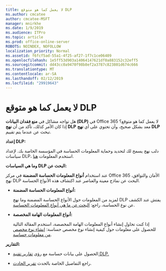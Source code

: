 ```yaml
---
title: لا يعمل كما هو متوقع DLP
ms.author: cmcatee
author: cmcatee-MSFT
manager: mnirkhe
ms.date: 1/9/2019
ms.audience: ITPro
ms.topic: article
ms.prod: office-online-server
ROBOTS: NOINDEX, NOFOLLOW
localization_priority: Normal
ms.assetid: f6fcf5ad-55a1-4f25-af27-1f7c1ce06409
ms.openlocfilehash: 1e5ff53d903a14064147621df0a883152c32eff5
ms.sourcegitcommit: dd43cc0a9470f98b8ef2a3787c823801d674c666
ms.translationtype: MT
ms.contentlocale: ar-SA
ms.lasthandoff: 02/12/2019
ms.locfileid: "29919643"
---
```

# <a name="dlp-not-working-as-expected"></a>لا يعمل كما هو متوقع DLP


هل تواجه مشاكل في **منع فقدان البيانات (DLP)** في Office 365 لا يعمل كما هو متوقع؟ إذا كان الأمر كذلك، تأكد من أن **نهج DLP** معد بشكل صحيح، وأن تحتوي على أي **نهج DLP** تبحث عن عندما يتم تقييم. 
  
 **إعداد DLP:**
  
دلب نهج يسمح لك لتحديد وحماية المعلومات الحساسة في المؤسسة الخاصة بك. لإعداد سياسات DLP، استخدم المعلومات [هنا](https://docs.microsoft.com/office365/securitycompliance/prevent-data-loss#set-up-dlp).
  
 **وما هي السياسات DLP البحث عن:**
  
عند استخدام **أنواع المعلومات الحساسة المضمنة** في مركز Office 365 الأمان والتوافق، نهج DLP البحث عن نماذج معينة والعناصر عند اكتشاف هذه الأنواع الحساسة. 
  
- **أنواع المعلومات الحساسة المضمنة:**
    
    لمزيد من المعلومات حول الأنواع الحساسة المضمنة وما نهج DLP يفتش عند الكشف عن نوع الحساسة، راجع: [البحث عن ما هي أنواع المعلومات الحساسة](https://docs.microsoft.com/office365/securitycompliance/what-the-sensitive-information-types-look-for).
    
- **أنواع المعلومات الهامة المخصصة:**
    
    إذا كنت تحاول إنشاء أنواع المعلومات الهامة المخصصة، استخدم المقالة التالية للحصول على معلومات حول كيفية إنشاء نوع مخصص حساسة: [إنشاء نوع مخصص من معلومات حساسة](https://docs.microsoft.com/office365/securitycompliance/create-a-custom-sensitive-information-type).
    
 **التقارير:**
  
- الحصول على بيانات حساسة مع رؤى [تقارير تقنية DLP.](https://docs.microsoft.com/office365/securitycompliance/data-loss-prevention-policies#dlp-reports)
    
- راجع التفاصيل الخاصة بالحدث [تقرير الحادث](https://docs.microsoft.com/office365/securitycompliance/data-loss-prevention-policies#incident-reports).
    

